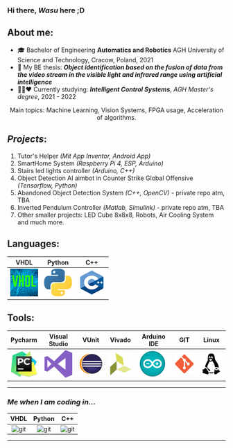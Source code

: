 ### Hi there, *Wasu* here ;D

## About me:
 - 🎓 Bachelor of Engineering **Automatics and Robotics** AGH University of Science and Technology, Cracow, Poland, 2021
 - 📝 My BE thesis: 
 ***Object identification based on the fusion of data from the video stream in the visible light and infrared range using artificial intelligence***
 - 💚🖤❤️ Currently studying: ***Intelligent Control Systems***, *AGH Master's degree*, 2021 - 2022
 <p align="center">
 Main topics: Machine Learning, Vision Systems, FPGA usage, Acceleration of algorithms.
 </p>
  
 ## *Projects*:
 1. Tutor's Helper *(Mit App Inventor, Android App)*
 2. SmartHome System *(Raspberry Pi 4, ESP, Arduino)*
 3. Stairs led lights controller *(Arduino, C++)*
 4. Object Detection AI aimbot in Counter Strike Global Offensive *(Tensorflow, Python)*
 5. Abandoned Object Detection System *(C++, OpenCV)* - private repo atm, TBA
 6. Inverted Pendulum Controller *(Matlab, Simulink)* - private repo atm, TBA
 7. Other smaller projects: LED Cube 8x8x8, Robots, Air Cooling System and much more.
 
 
 ## Languages:

| VHDL 	   | Python   | C++      |
|:--------:|:--------:|:--------:|
| <img src="images/VHDL.png" alt="vhdl" width="64"/> | <img src="images/python.png" alt="python" width="64"/> | <img src="images/cpp.png" alt="cpp" width="64"/> |


## Tools:

| Pycharm | Visual Studio | VUnit | Vivado | Arduino IDE | GIT | Linux |
|:-------:|:-------------:|:-------:|--------|-------------|-----|-------|
|    <img src="images/pycharm.png" alt="pycharm" width="64"/>     |      <img src="images/visualstudio.png" alt="visualstudio" width="64"/>         |    <img src="images/eclipse.png" alt="eclipse" width="64"/>     |    <img src="images/vivado.png" alt="vivado" width="64"/>    |      <img src="images/arduino.png" alt="arduino" width="64"/>       |  <img src="images/git.png" alt="git" width="64"/>   |   <img src="images/linux.png" alt="linux" width="64"/>    |


---
### *Me when I am coding in...*
| VHDL        | Python      | C++         |
|:-----------:|:-----------:|:-----------:|
|  <img src="https://i.kym-cdn.com/photos/images/original/001/879/958/fb1.gif" alt="git" width="64"/>   	|  <img src="https://i.kym-cdn.com/photos/images/original/001/879/958/fb1.gif" alt="git" width="64"/>   	|  <img src="https://i.kym-cdn.com/photos/images/original/001/879/958/fb1.gif" alt="git" width="64"/>	|

---
